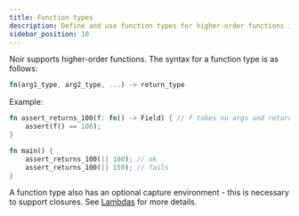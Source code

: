 ```yaml
---
title: Function types
description: Define and use function types for higher‑order functions in Noir, including syntax, examples, and notes on closures.
sidebar_position: 10
---
```


Noir supports higher-order functions. The syntax for a function type is as follows:

```rust
fn(arg1_type, arg2_type, ...) -> return_type
```

Example:

```rust
fn assert_returns_100(f: fn() -> Field) { // f takes no args and returns a Field
    assert(f() == 100);
}

fn main() {
    assert_returns_100(|| 100); // ok
    assert_returns_100(|| 150); // fails
}
```

A function type also has an optional capture environment - this is necessary to support closures.
See [Lambdas](../lambdas.md) for more details.
